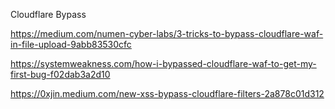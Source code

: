 Cloudflare Bypass

https://medium.com/numen-cyber-labs/3-tricks-to-bypass-cloudflare-waf-in-file-upload-9abb83530cfc

https://systemweakness.com/how-i-bypassed-cloudflare-waf-to-get-my-first-bug-f02dab3a2d10

https://0xjin.medium.com/new-xss-bypass-cloudflare-filters-2a878c01d312
